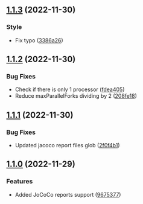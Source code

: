 ## [1.1.3](https://github.com/meiblorn/gradle-require-docker-plugin/compare/1.1.2...1.1.3) (2022-11-30)


### Style

* Fix typo ([3386a26](https://github.com/meiblorn/gradle-require-docker-plugin/commit/3386a2650c6e6de82434cd4d4bd4e911ae9c8701))

## [1.1.2](https://github.com/meiblorn/gradle-require-docker-plugin/compare/1.1.1...1.1.2) (2022-11-30)


### Bug Fixes

* Check if there is only 1 processor ([fdea405](https://github.com/meiblorn/gradle-require-docker-plugin/commit/fdea40502b2c8702de749ef024e9e5f98ea8cf5f))
* Reduce maxParallelForks dividing by 2 ([208fe18](https://github.com/meiblorn/gradle-require-docker-plugin/commit/208fe18b5ad06d3ba7a6a37cdbf8efa6468ae80d))

## [1.1.1](https://github.com/meiblorn/gradle-require-docker-plugin/compare/1.1.0...1.1.1) (2022-11-30)


### Bug Fixes

* Updated jacoco report files glob ([2f0f4b1](https://github.com/meiblorn/gradle-require-docker-plugin/commit/2f0f4b186595c3a72f218d7a76e605cf2434fad1))

## [1.1.0](https://github.com/meiblorn/gradle-require-docker-plugin/compare/1.0.0...1.1.0) (2022-11-29)


### Features

* Added JoCoCo reports support ([9675377](https://github.com/meiblorn/gradle-require-docker-plugin/commit/9675377c190afebe0c9bbdb6abb0abbba4f7f61f))
